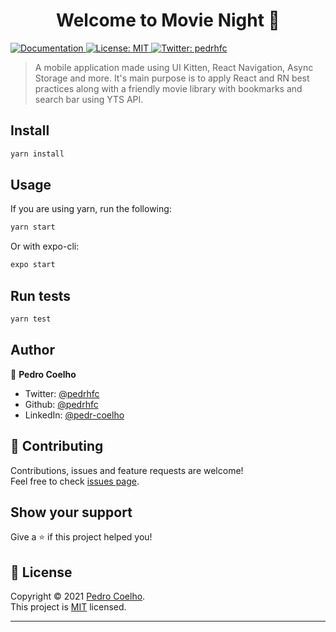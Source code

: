 <h1 align="center">Welcome to Movie Night 👋</h1>
<p>
  <a href="https://docs.expo.io/" target="_blank">
    <img alt="Documentation" src="https://img.shields.io/badge/documentation-yes-brightgreen.svg" />
  </a>
  <a href="https://choosealicense.com/licenses/mit" target="_blank">
    <img alt="License: MIT" src="https://img.shields.io/badge/License-MIT-yellow.svg" />
  </a>
  <a href="https://twitter.com/pedrhfc" target="_blank">
    <img alt="Twitter: pedrhfc" src="https://img.shields.io/twitter/follow/pedrhfc.svg?style=social" />
  </a>
</p>

> A mobile application made using UI Kitten, React Navigation, Async Storage and more. It's main purpose is to apply React and RN best practices along with a friendly movie library with bookmarks and search bar using YTS API.

## Install

```sh
yarn install
```

## Usage
If you are using yarn, run the following:
```sh
yarn start 
```
Or with expo-cli:
```sh
expo start
```
## Run tests

```sh
yarn test
```

## Author

👤 **Pedro Coelho**

* Twitter: [@pedrhfc](https://twitter.com/pedrhfc)
* Github: [@pedrhfc](https://github.com/pedrhfc)
* LinkedIn: [@pedr-coelho](https://linkedin.com/in/pedr-coelho)

## 🤝 Contributing

Contributions, issues and feature requests are welcome!<br />Feel free to check [issues page](https://github.com/pedrhfc/movie-night/issues).

## Show your support

Give a ⭐️ if this project helped you!

## 📝 License

Copyright © 2021 [Pedro Coelho](https://github.com/pedrhfc).<br />
This project is [MIT](https://choosealicense.com/licenses/mit) licensed.

***
